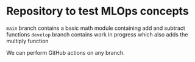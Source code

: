 # Repository to test MLOps concepts

`main` branch contains a basic math module containing add and subtract functions
`develop` branch contains work in progress which also adds the multiply function

We can perform GitHub actions on any branch.
